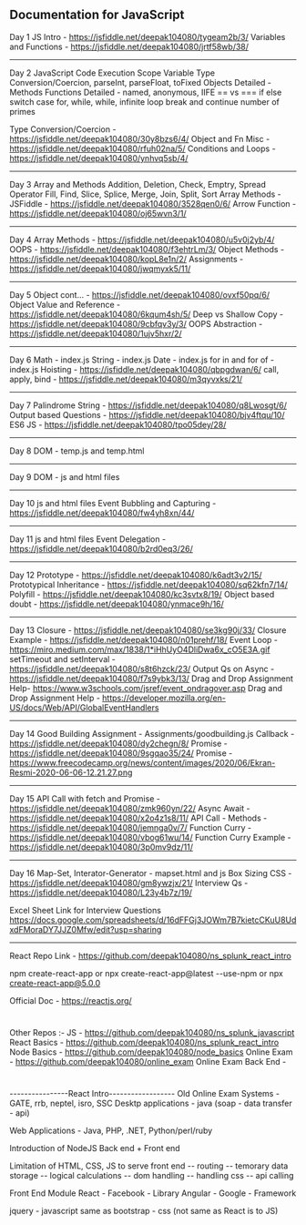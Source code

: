 Documentation for JavaScript
----------------------------------
Day 1
JS Intro - https://jsfiddle.net/deepak104080/tygeam2b/3/
Variables and Functions - https://jsfiddle.net/deepak104080/jrtf58wb/38/

----------------------------------
Day 2
JavaScript Code Execution
Scope
Variable Type Conversion/Coercion, parseInt, parseFloat, toFixed
Objects Detailed - Methods
Functions Detailed - named, anonymous, IIFE
== vs ===
if else
switch case
for, while, while, infinite loop
break and continue
number of primes

Type Conversion/Coercion - https://jsfiddle.net/deepak104080/30y8bzs6/4/
Object and Fn Misc - https://jsfiddle.net/deepak104080/rfuh02na/5/
Conditions and Loops - https://jsfiddle.net/deepak104080/ynhvq5sb/4/

----------------------------------
Day 3
Array and Methods
Addition, Deletion, Check, Emptry, Spread Operator
Fill, Find, Slice, Splice, Merge, Join, Split, Sort
Array Methods - JSFiddle - https://jsfiddle.net/deepak104080/3528qen0/6/
Arrow Function - https://jsfiddle.net/deepak104080/oj65wvn3/1/

--------------------------------------
Day 4
Array Methods - https://jsfiddle.net/deepak104080/u5v0j2yb/4/
OOPS - https://jsfiddle.net/deepak104080/f3ehtrLm/3/
Object Methods - https://jsfiddle.net/deepak104080/kopL8e1n/2/
Assignments - https://jsfiddle.net/deepak104080/jwqmyxk5/11/

--------------------------------------
Day  5
Object cont... - https://jsfiddle.net/deepak104080/ovxf50pq/6/
Object Value and Reference - https://jsfiddle.net/deepak104080/6kqum4sh/5/
Deep vs Shallow Copy - https://jsfiddle.net/deepak104080/9cbfqv3y/3/
OOPS Abstraction - https://jsfiddle.net/deepak104080/1ujv5hxr/2/


----------------------------------------------
Day 6
Math - index.js
String - index.js
Date - index.js
for in and for of - index.js
Hoisting - https://jsfiddle.net/deepak104080/qbpgdwan/6/
call, apply, bind - https://jsfiddle.net/deepak104080/m3qyvxks/21/

----------------------------------------------
Day 7
Palindrome String - https://jsfiddle.net/deepak104080/q8Lwosgt/6/
Output based Questions - https://jsfiddle.net/deepak104080/bjv4ftqu/10/
ES6 JS - https://jsfiddle.net/deepak104080/tpo05dey/28/

------------------------------------------------
Day 8
DOM - temp.js and temp.html

--------------------------------------------------
Day 9
DOM - js and html files

-------------------------------------------------
Day 10
js and html files
Event Bubbling and Capturing - https://jsfiddle.net/deepak104080/fw4yh8xn/44/

-------------------------------------------------
Day 11
js and html files
Event Delegation - https://jsfiddle.net/deepak104080/b2rd0eq3/26/

-------------------------------------------------
Day 12
Prototype - https://jsfiddle.net/deepak104080/k6adt3v2/15/
Prototypical Inheritance - https://jsfiddle.net/deepak104080/sq62kfn7/14/
Polyfill - https://jsfiddle.net/deepak104080/kc3svtx8/19/
Object based doubt - https://jsfiddle.net/deepak104080/ynmace9h/16/

----------------------------------------------------
Day 13
Closure - https://jsfiddle.net/deepak104080/se3kg90j/33/
Closure Example - https://jsfiddle.net/deepak104080/n01prehf/18/
Event Loop - https://miro.medium.com/max/1838/1*iHhUyO4DliDwa6x_cO5E3A.gif
setTimeout and setInterval - https://jsfiddle.net/deepak104080/s8t6hzck/23/
Output Qs on Async - https://jsfiddle.net/deepak104080/f7s9ybk3/13/
Drag and Drop Assignment Help- https://www.w3schools.com/jsref/event_ondragover.asp
Drag and Drop Assignment Help - https://developer.mozilla.org/en-US/docs/Web/API/GlobalEventHandlers

----------------------------------------------------
Day 14
Good Building Assignment - Assignments/goodbuilding.js
Callback - https://jsfiddle.net/deepak104080/dy2chegn/8/
Promise - https://jsfiddle.net/deepak104080/9sgqao35/24/
Promise - https://www.freecodecamp.org/news/content/images/2020/06/Ekran-Resmi-2020-06-06-12.21.27.png

----------------------------------------------------
Day 15
API Call with fetch and Promise - https://jsfiddle.net/deepak104080/zmk960yn/22/
Async Await - https://jsfiddle.net/deepak104080/x2o4z1s8/11/
API Call - Methods - https://jsfiddle.net/deepak104080/jemnga0v/7/
Function Curry - https://jsfiddle.net/deepak104080/vbog61wu/14/
Function Curry Example - https://jsfiddle.net/deepak104080/3p0mv9dz/11/

----------------------------------------------------
Day 16
Map-Set, Interator-Generator - mapset.html and js
Box Sizing CSS - https://jsfiddle.net/deepak104080/gm8ywzjx/21/
Interview Qs - https://jsfiddle.net/deepak104080/L23y4b7z/19/



Excel Sheet Link for Interview Questions
https://docs.google.com/spreadsheets/d/16dFFGj3JOWm7B7kietcCKuU8UdxdFMoraDY7JJZ0Mfw/edit?usp=sharing



--------------------------------------------------------------
React Repo Link - https://github.com/deepak104080/ns_splunk_react_intro

npm create-react-app <your own folder name>
or
npx create-react-app@latest <your own folder name> --use-npm
or
npx create-react-app@5.0.0 <your own folder name>

Official Doc - https://reactjs.org/


# ############################################
Other Repos :-
JS - https://github.com/deepak104080/ns_splunk_javascript
React Basics - https://github.com/deepak104080/ns_splunk_react_intro
Node Basics - https://github.com/deepak104080/node_basics
Online Exam - https://github.com/deepak104080/online_exam
Online Exam Back End - 

# ############################################


----------------React Intro------------------
Old Online Exam Systems - GATE, rrb, neptel, isro, SSC
Desktp applications - java (soap - data transfer - api)

Web Applications - Java, PHP, .NET, Python/perl/ruby

Introduction of NodeJS
Back end + Front end

Limitation of HTML, CSS, JS to serve front end
-- routing
-- temorary data storage
-- logical calculations
-- dom handling
-- handling css
-- api calling

Front End Module
React - Facebook - Library
Angular - Google - Framework

jquery - javascript same as bootstrap - css (not same as React is to JS)

